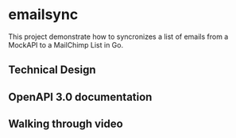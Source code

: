 # emailsync
This project demonstrate how to syncronizes a list of emails from a MockAPI to a MailChimp List in Go.

## Technical Design

## OpenAPI 3.0 documentation

## Walking through video
